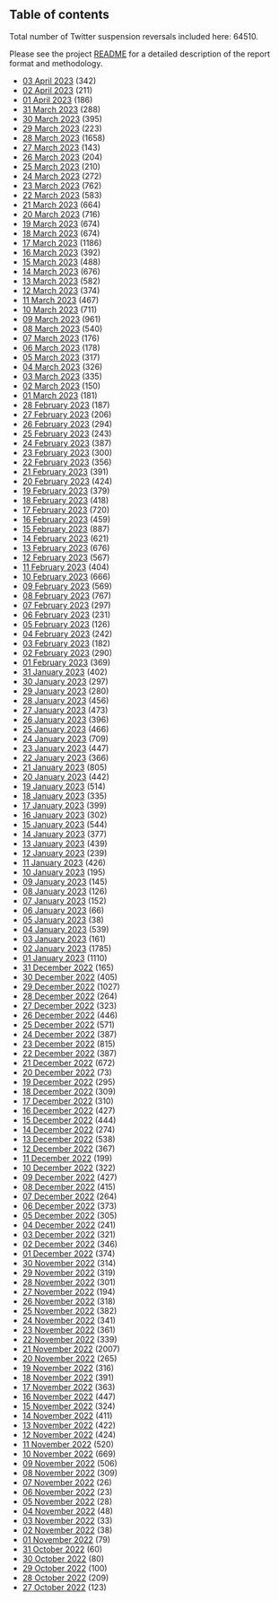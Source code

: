 ## Table of contents
Total number of Twitter suspension reversals included here: 64510.

Please see the project [README](https://github.com/travisbrown/unsuspensions) for a detailed description of the report format and methodology.
* [03 April 2023](2023-04-03/) (342)
* [02 April 2023](2023-04-02/) (211)
* [01 April 2023](2023-04-01/) (186)
* [31 March 2023](2023-03-31/) (288)
* [30 March 2023](2023-03-30/) (395)
* [29 March 2023](2023-03-29/) (223)
* [28 March 2023](2023-03-28/) (1658)
* [27 March 2023](2023-03-27/) (143)
* [26 March 2023](2023-03-26/) (204)
* [25 March 2023](2023-03-25/) (210)
* [24 March 2023](2023-03-24/) (272)
* [23 March 2023](2023-03-23/) (762)
* [22 March 2023](2023-03-22/) (583)
* [21 March 2023](2023-03-21/) (664)
* [20 March 2023](2023-03-20/) (716)
* [19 March 2023](2023-03-19/) (674)
* [18 March 2023](2023-03-18/) (674)
* [17 March 2023](2023-03-17/) (1186)
* [16 March 2023](2023-03-16/) (392)
* [15 March 2023](2023-03-15/) (488)
* [14 March 2023](2023-03-14/) (676)
* [13 March 2023](2023-03-13/) (582)
* [12 March 2023](2023-03-12/) (374)
* [11 March 2023](2023-03-11/) (467)
* [10 March 2023](2023-03-10/) (711)
* [09 March 2023](2023-03-09/) (961)
* [08 March 2023](2023-03-08/) (540)
* [07 March 2023](2023-03-07/) (176)
* [06 March 2023](2023-03-06/) (178)
* [05 March 2023](2023-03-05/) (317)
* [04 March 2023](2023-03-04/) (326)
* [03 March 2023](2023-03-03/) (335)
* [02 March 2023](2023-03-02/) (150)
* [01 March 2023](2023-03-01/) (181)
* [28 February 2023](2023-02-28/) (187)
* [27 February 2023](2023-02-27/) (206)
* [26 February 2023](2023-02-26/) (294)
* [25 February 2023](2023-02-25/) (243)
* [24 February 2023](2023-02-24/) (387)
* [23 February 2023](2023-02-23/) (300)
* [22 February 2023](2023-02-22/) (356)
* [21 February 2023](2023-02-21/) (391)
* [20 February 2023](2023-02-20/) (424)
* [19 February 2023](2023-02-19/) (379)
* [18 February 2023](2023-02-18/) (418)
* [17 February 2023](2023-02-17/) (720)
* [16 February 2023](2023-02-16/) (459)
* [15 February 2023](2023-02-15/) (887)
* [14 February 2023](2023-02-14/) (621)
* [13 February 2023](2023-02-13/) (676)
* [12 February 2023](2023-02-12/) (567)
* [11 February 2023](2023-02-11/) (404)
* [10 February 2023](2023-02-10/) (666)
* [09 February 2023](2023-02-09/) (569)
* [08 February 2023](2023-02-08/) (767)
* [07 February 2023](2023-02-07/) (297)
* [06 February 2023](2023-02-06/) (231)
* [05 February 2023](2023-02-05/) (126)
* [04 February 2023](2023-02-04/) (242)
* [03 February 2023](2023-02-03/) (182)
* [02 February 2023](2023-02-02/) (290)
* [01 February 2023](2023-02-01/) (369)
* [31 January 2023](2023-01-31/) (402)
* [30 January 2023](2023-01-30/) (297)
* [29 January 2023](2023-01-29/) (280)
* [28 January 2023](2023-01-28/) (456)
* [27 January 2023](2023-01-27/) (473)
* [26 January 2023](2023-01-26/) (396)
* [25 January 2023](2023-01-25/) (466)
* [24 January 2023](2023-01-24/) (709)
* [23 January 2023](2023-01-23/) (447)
* [22 January 2023](2023-01-22/) (366)
* [21 January 2023](2023-01-21/) (805)
* [20 January 2023](2023-01-20/) (442)
* [19 January 2023](2023-01-19/) (514)
* [18 January 2023](2023-01-18/) (335)
* [17 January 2023](2023-01-17/) (399)
* [16 January 2023](2023-01-16/) (302)
* [15 January 2023](2023-01-15/) (544)
* [14 January 2023](2023-01-14/) (377)
* [13 January 2023](2023-01-13/) (439)
* [12 January 2023](2023-01-12/) (239)
* [11 January 2023](2023-01-11/) (426)
* [10 January 2023](2023-01-10/) (195)
* [09 January 2023](2023-01-09/) (145)
* [08 January 2023](2023-01-08/) (126)
* [07 January 2023](2023-01-07/) (152)
* [06 January 2023](2023-01-06/) (66)
* [05 January 2023](2023-01-05/) (38)
* [04 January 2023](2023-01-04/) (539)
* [03 January 2023](2023-01-03/) (161)
* [02 January 2023](2023-01-02/) (1785)
* [01 January 2023](2023-01-01/) (1110)
* [31 December 2022](2022-12-31/) (165)
* [30 December 2022](2022-12-30/) (405)
* [29 December 2022](2022-12-29/) (1027)
* [28 December 2022](2022-12-28/) (264)
* [27 December 2022](2022-12-27/) (323)
* [26 December 2022](2022-12-26/) (446)
* [25 December 2022](2022-12-25/) (571)
* [24 December 2022](2022-12-24/) (387)
* [23 December 2022](2022-12-23/) (815)
* [22 December 2022](2022-12-22/) (387)
* [21 December 2022](2022-12-21/) (672)
* [20 December 2022](2022-12-20/) (73)
* [19 December 2022](2022-12-19/) (295)
* [18 December 2022](2022-12-18/) (309)
* [17 December 2022](2022-12-17/) (310)
* [16 December 2022](2022-12-16/) (427)
* [15 December 2022](2022-12-15/) (444)
* [14 December 2022](2022-12-14/) (274)
* [13 December 2022](2022-12-13/) (538)
* [12 December 2022](2022-12-12/) (367)
* [11 December 2022](2022-12-11/) (199)
* [10 December 2022](2022-12-10/) (322)
* [09 December 2022](2022-12-09/) (427)
* [08 December 2022](2022-12-08/) (415)
* [07 December 2022](2022-12-07/) (264)
* [06 December 2022](2022-12-06/) (373)
* [05 December 2022](2022-12-05/) (305)
* [04 December 2022](2022-12-04/) (241)
* [03 December 2022](2022-12-03/) (321)
* [02 December 2022](2022-12-02/) (346)
* [01 December 2022](2022-12-01/) (374)
* [30 November 2022](2022-11-30/) (314)
* [29 November 2022](2022-11-29/) (319)
* [28 November 2022](2022-11-28/) (301)
* [27 November 2022](2022-11-27/) (194)
* [26 November 2022](2022-11-26/) (318)
* [25 November 2022](2022-11-25/) (382)
* [24 November 2022](2022-11-24/) (341)
* [23 November 2022](2022-11-23/) (361)
* [22 November 2022](2022-11-22/) (339)
* [21 November 2022](2022-11-21/) (2007)
* [20 November 2022](2022-11-20/) (265)
* [19 November 2022](2022-11-19/) (316)
* [18 November 2022](2022-11-18/) (391)
* [17 November 2022](2022-11-17/) (363)
* [16 November 2022](2022-11-16/) (447)
* [15 November 2022](2022-11-15/) (324)
* [14 November 2022](2022-11-14/) (411)
* [13 November 2022](2022-11-13/) (422)
* [12 November 2022](2022-11-12/) (424)
* [11 November 2022](2022-11-11/) (520)
* [10 November 2022](2022-11-10/) (669)
* [09 November 2022](2022-11-09/) (506)
* [08 November 2022](2022-11-08/) (309)
* [07 November 2022](2022-11-07/) (26)
* [06 November 2022](2022-11-06/) (23)
* [05 November 2022](2022-11-05/) (28)
* [04 November 2022](2022-11-04/) (48)
* [03 November 2022](2022-11-03/) (33)
* [02 November 2022](2022-11-02/) (38)
* [01 November 2022](2022-11-01/) (79)
* [31 October 2022](2022-10-31/) (60)
* [30 October 2022](2022-10-30/) (80)
* [29 October 2022](2022-10-29/) (100)
* [28 October 2022](2022-10-28/) (209)
* [27 October 2022](2022-10-27/) (123)
